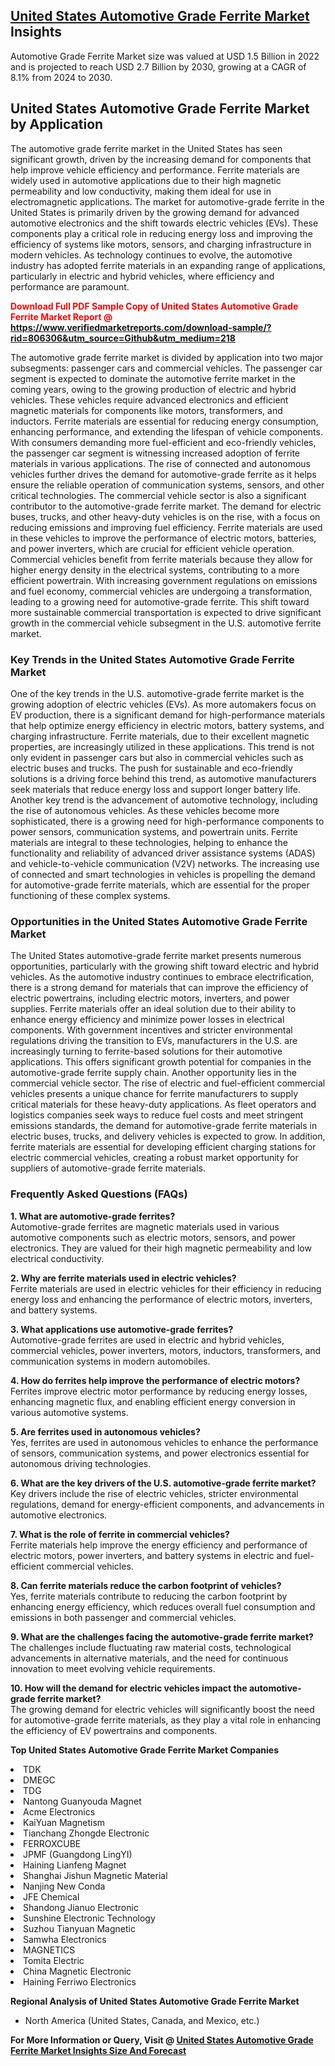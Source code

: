 <h2><a href="https://www.verifiedmarketreports.com/download-sample/?rid=806306&amp;utm_source=Github&amp;utm_medium=218" target="_blank">United States Automotive Grade Ferrite Market</a> Insights</h2><p>Automotive Grade Ferrite Market size was valued at USD 1.5 Billion in 2022 and is projected to reach USD 2.7 Billion by 2030, growing at a CAGR of 8.1% from 2024 to 2030.</p><p><div> <h2>United States Automotive Grade Ferrite Market by Application</h2> <p>The automotive grade ferrite market in the United States has seen significant growth, driven by the increasing demand for components that help improve vehicle efficiency and performance. Ferrite materials are widely used in automotive applications due to their high magnetic permeability and low conductivity, making them ideal for use in electromagnetic applications. The market for automotive-grade ferrite in the United States is primarily driven by the growing demand for advanced automotive electronics and the shift towards electric vehicles (EVs). These components play a critical role in reducing energy loss and improving the efficiency of systems like motors, sensors, and charging infrastructure in modern vehicles. As technology continues to evolve, the automotive industry has adopted ferrite materials in an expanding range of applications, particularly in electric and hybrid vehicles, where efficiency and performance are paramount. <strong><p><span class=""><span style="color: #ff0000;"><strong>Download Full PDF Sample Copy of United States Automotive Grade Ferrite Market Report</strong> @ </span><a href="https://www.verifiedmarketreports.com/download-sample/?rid=806306&amp;utm_source=Github&amp;utm_medium=218" target="_blank">https://www.verifiedmarketreports.com/download-sample/?rid=806306&amp;utm_source=Github&amp;utm_medium=218</a></span></p></strong> The automotive grade ferrite market is divided by application into two major subsegments: passenger cars and commercial vehicles. The passenger car segment is expected to dominate the automotive ferrite market in the coming years, owing to the growing production of electric and hybrid vehicles. These vehicles require advanced electronics and efficient magnetic materials for components like motors, transformers, and inductors. Ferrite materials are essential for reducing energy consumption, enhancing performance, and extending the lifespan of vehicle components. With consumers demanding more fuel-efficient and eco-friendly vehicles, the passenger car segment is witnessing increased adoption of ferrite materials in various applications. The rise of connected and autonomous vehicles further drives the demand for automotive-grade ferrite as it helps ensure the reliable operation of communication systems, sensors, and other critical technologies. The commercial vehicle sector is also a significant contributor to the automotive-grade ferrite market. The demand for electric buses, trucks, and other heavy-duty vehicles is on the rise, with a focus on reducing emissions and improving fuel efficiency. Ferrite materials are used in these vehicles to improve the performance of electric motors, batteries, and power inverters, which are crucial for efficient vehicle operation. Commercial vehicles benefit from ferrite materials because they allow for higher energy density in the electrical systems, contributing to a more efficient powertrain. With increasing government regulations on emissions and fuel economy, commercial vehicles are undergoing a transformation, leading to a growing need for automotive-grade ferrite. This shift toward more sustainable commercial transportation is expected to drive significant growth in the commercial vehicle subsegment in the U.S. automotive ferrite market. <h3>Key Trends in the United States Automotive Grade Ferrite Market</h3> <p>One of the key trends in the U.S. automotive-grade ferrite market is the growing adoption of electric vehicles (EVs). As more automakers focus on EV production, there is a significant demand for high-performance materials that help optimize energy efficiency in electric motors, battery systems, and charging infrastructure. Ferrite materials, due to their excellent magnetic properties, are increasingly utilized in these applications. This trend is not only evident in passenger cars but also in commercial vehicles such as electric buses and trucks. The push for sustainable and eco-friendly solutions is a driving force behind this trend, as automotive manufacturers seek materials that reduce energy loss and support longer battery life. Another key trend is the advancement of automotive technology, including the rise of autonomous vehicles. As these vehicles become more sophisticated, there is a growing need for high-performance components to power sensors, communication systems, and powertrain units. Ferrite materials are integral to these technologies, helping to enhance the functionality and reliability of advanced driver assistance systems (ADAS) and vehicle-to-vehicle communication (V2V) networks. The increasing use of connected and smart technologies in vehicles is propelling the demand for automotive-grade ferrite materials, which are essential for the proper functioning of these complex systems. <h3>Opportunities in the United States Automotive Grade Ferrite Market</h3> <p>The United States automotive-grade ferrite market presents numerous opportunities, particularly with the growing shift toward electric and hybrid vehicles. As the automotive industry continues to embrace electrification, there is a strong demand for materials that can improve the efficiency of electric powertrains, including electric motors, inverters, and power supplies. Ferrite materials offer an ideal solution due to their ability to enhance energy efficiency and minimize power losses in electrical components. With government incentives and stricter environmental regulations driving the transition to EVs, manufacturers in the U.S. are increasingly turning to ferrite-based solutions for their automotive applications. This offers significant growth potential for companies in the automotive-grade ferrite supply chain. Another opportunity lies in the commercial vehicle sector. The rise of electric and fuel-efficient commercial vehicles presents a unique chance for ferrite manufacturers to supply critical materials for these heavy-duty applications. As fleet operators and logistics companies seek ways to reduce fuel costs and meet stringent emissions standards, the demand for automotive-grade ferrite materials in electric buses, trucks, and delivery vehicles is expected to grow. In addition, ferrite materials are essential for developing efficient charging stations for electric commercial vehicles, creating a robust market opportunity for suppliers of automotive-grade ferrite materials. <h3>Frequently Asked Questions (FAQs)</h3> <p><strong>1. What are automotive-grade ferrites?</strong><br>Automotive-grade ferrites are magnetic materials used in various automotive components such as electric motors, sensors, and power electronics. They are valued for their high magnetic permeability and low electrical conductivity.</p> <p><strong>2. Why are ferrite materials used in electric vehicles?</strong><br>Ferrite materials are used in electric vehicles for their efficiency in reducing energy loss and enhancing the performance of electric motors, inverters, and battery systems.</p> <p><strong>3. What applications use automotive-grade ferrites?</strong><br>Automotive-grade ferrites are used in electric and hybrid vehicles, commercial vehicles, power inverters, motors, inductors, transformers, and communication systems in modern automobiles.</p> <p><strong>4. How do ferrites help improve the performance of electric motors?</strong><br>Ferrites improve electric motor performance by reducing energy losses, enhancing magnetic flux, and enabling efficient energy conversion in various automotive systems.</p> <p><strong>5. Are ferrites used in autonomous vehicles?</strong><br>Yes, ferrites are used in autonomous vehicles to enhance the performance of sensors, communication systems, and power electronics essential for autonomous driving technologies.</p> <p><strong>6. What are the key drivers of the U.S. automotive-grade ferrite market?</strong><br>Key drivers include the rise of electric vehicles, stricter environmental regulations, demand for energy-efficient components, and advancements in automotive electronics.</p> <p><strong>7. What is the role of ferrite in commercial vehicles?</strong><br>Ferrite materials help improve the energy efficiency and performance of electric motors, power inverters, and battery systems in electric and fuel-efficient commercial vehicles.</p> <p><strong>8. Can ferrite materials reduce the carbon footprint of vehicles?</strong><br>Yes, ferrite materials contribute to reducing the carbon footprint by enhancing energy efficiency, which reduces overall fuel consumption and emissions in both passenger and commercial vehicles.</p> <p><strong>9. What are the challenges facing the automotive-grade ferrite market?</strong><br>The challenges include fluctuating raw material costs, technological advancements in alternative materials, and the need for continuous innovation to meet evolving vehicle requirements.</p> <p><strong>10. How will the demand for electric vehicles impact the automotive-grade ferrite market?</strong><br>The growing demand for electric vehicles will significantly boost the need for automotive-grade ferrite materials, as they play a vital role in enhancing the efficiency of EV powertrains and components.</p> </div></p><p><strong>Top United States Automotive Grade Ferrite Market Companies</strong></p><div data-test-id=""><p><li>TDK</li><li> DMEGC</li><li> TDG</li><li> Nantong Guanyouda Magnet</li><li> Acme Electronics</li><li> KaiYuan Magnetism</li><li> Tianchang Zhongde Electronic</li><li> FERROXCUBE</li><li> JPMF (Guangdong LingYI)</li><li> Haining Lianfeng Magnet</li><li> Shanghai Jishun Magnetic Material</li><li> Nanjing New Conda</li><li> JFE Chemical</li><li> Shandong Jianuo Electronic</li><li> Sunshine Electronic Technology</li><li> Suzhou Tianyuan Magnetic</li><li> Samwha Electronics</li><li> MAGNETICS</li><li> Tomita Electric</li><li> China Magnetic Electronic</li><li> Haining Ferriwo Electronics</li></p><div><strong>Regional Analysis of&nbsp;United States Automotive Grade Ferrite Market</strong></div><ul><li dir="ltr"><p dir="ltr">North America&nbsp;(United States, Canada, and Mexico, etc.)</p></li></ul><p><strong>For More Information or Query, Visit @&nbsp;</strong><strong><a href="https://www.verifiedmarketreports.com/product/automotive-grade-ferrite-market/?utm_source=Github&amp;utm_medium=218" target="_blank">United States Automotive Grade Ferrite Market Insights Size And Forecast</a></strong></p></div>
